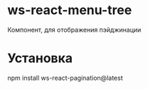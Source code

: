 # ws-react-menu-tree

Компонент, для отображения пэйджинации

# Установка

npm install ws-react-pagination@latest
